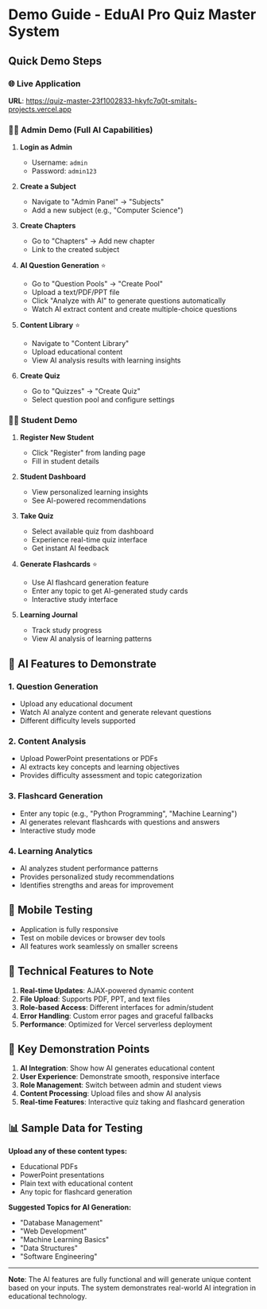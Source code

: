 # Demo Guide - EduAI Pro Quiz Master System

## Quick Demo Steps

### 🌐 **Live Application**
**URL**: https://quiz-master-23f1002833-hkyfc7q0t-smitals-projects.vercel.app

### 👨‍💼 **Admin Demo (Full AI Capabilities)**

1. **Login as Admin**
   - Username: `admin`
   - Password: `admin123`

2. **Create a Subject**
   - Navigate to "Admin Panel" → "Subjects"
   - Add a new subject (e.g., "Computer Science")

3. **Create Chapters**
   - Go to "Chapters" → Add new chapter
   - Link to the created subject

4. **AI Question Generation** ⭐
   - Go to "Question Pools" → "Create Pool"
   - Upload a text/PDF/PPT file
   - Click "Analyze with AI" to generate questions automatically
   - Watch AI extract content and create multiple-choice questions

5. **Content Library** ⭐
   - Navigate to "Content Library"
   - Upload educational content
   - View AI analysis results with learning insights

6. **Create Quiz**
   - Go to "Quizzes" → "Create Quiz"
   - Select question pool and configure settings

### 👨‍🎓 **Student Demo**

1. **Register New Student**
   - Click "Register" from landing page
   - Fill in student details

2. **Student Dashboard**
   - View personalized learning insights
   - See AI-powered recommendations

3. **Take Quiz**
   - Select available quiz from dashboard
   - Experience real-time quiz interface
   - Get instant AI feedback

4. **Generate Flashcards** ⭐
   - Use AI flashcard generation feature
   - Enter any topic to get AI-generated study cards
   - Interactive study interface

5. **Learning Journal**
   - Track study progress
   - View AI analysis of learning patterns

## 🤖 **AI Features to Demonstrate**

### 1. **Question Generation**
- Upload any educational document
- Watch AI analyze content and generate relevant questions
- Different difficulty levels supported

### 2. **Content Analysis**
- Upload PowerPoint presentations or PDFs
- AI extracts key concepts and learning objectives
- Provides difficulty assessment and topic categorization

### 3. **Flashcard Generation**
- Enter any topic (e.g., "Python Programming", "Machine Learning")
- AI generates relevant flashcards with questions and answers
- Interactive study mode

### 4. **Learning Analytics**
- AI analyzes student performance patterns
- Provides personalized study recommendations
- Identifies strengths and areas for improvement

## 📱 **Mobile Testing**
- Application is fully responsive
- Test on mobile devices or browser dev tools
- All features work seamlessly on smaller screens

## 🔧 **Technical Features to Note**

1. **Real-time Updates**: AJAX-powered dynamic content
2. **File Upload**: Supports PDF, PPT, and text files
3. **Role-based Access**: Different interfaces for admin/student
4. **Error Handling**: Custom error pages and graceful fallbacks
5. **Performance**: Optimized for Vercel serverless deployment

## 🎯 **Key Demonstration Points**

1. **AI Integration**: Show how AI generates educational content
2. **User Experience**: Demonstrate smooth, responsive interface
3. **Role Management**: Switch between admin and student views
4. **Content Processing**: Upload files and show AI analysis
5. **Real-time Features**: Interactive quiz taking and flashcard generation

## 📊 **Sample Data for Testing**

**Upload any of these content types:**
- Educational PDFs
- PowerPoint presentations
- Plain text with educational content
- Any topic for flashcard generation

**Suggested Topics for AI Generation:**
- "Database Management"
- "Web Development"
- "Machine Learning Basics"
- "Data Structures"
- "Software Engineering"

---
**Note**: The AI features are fully functional and will generate unique content based on your inputs. The system demonstrates real-world AI integration in educational technology.
